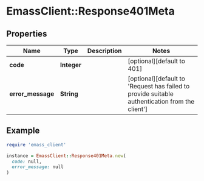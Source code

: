 # EmassClient::Response401Meta

## Properties

| Name | Type | Description | Notes |
| ---- | ---- | ----------- | ----- |
| **code** | **Integer** |  | [optional][default to 401] |
| **error_message** | **String** |  | [optional][default to &#39;Request has failed to provide suitable authentication from the client&#39;] |

## Example

```ruby
require 'emass_client'

instance = EmassClient::Response401Meta.new(
  code: null,
  error_message: null
)
```

